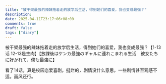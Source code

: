 ```yaml
---
title: "被干架最强的辣妹拖着走的放学后生活，得到她们的喜爱，我也变成最强？"
description: 
date: 2025-04-11T23:17:06+08:00
comments: true
draft: false
tags: ["diary"]
---
```

被干架最强的辣妹拖着走的放学后生活，得到她们的喜爱，我也变成最强？【1-13话 12-13是生肉】【放課後はケンカ最強のギャルに連れこまれる生活　彼女たちに好かれて、僕も最強に】

看了14话，算是校园恋爱喜剧，挺烂的，剧情没什么意思，一些剧情甚至观感不适。画风还行。